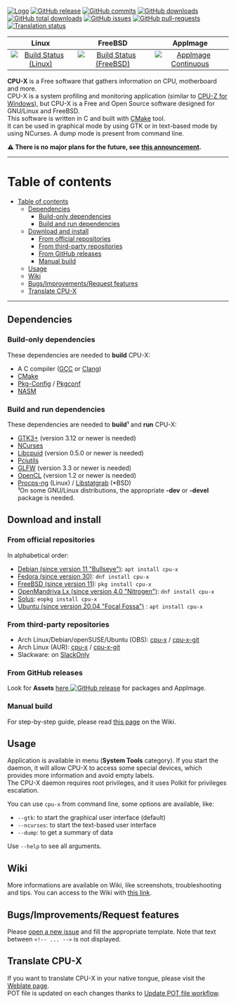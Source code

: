 
[![Logo](https://github.com/X0rg/CPU-X/blob/master/data/icons/CPU-X_22x22.png?raw=true)](https://x0rg.github.io/CPU-X/)
[![GitHub release](https://img.shields.io/github/release/X0rg/CPU-X.svg)](https://github.com/X0rg/CPU-X/tags)
[![GitHub commits](https://img.shields.io/github/commits-since/X0rg/CPU-X/latest.svg)](https://github.com/X0rg/CPU-X/commits/master)
[![GitHub downloads](https://img.shields.io/github/downloads/X0rg/CPU-X/latest/total.svg)](https://github.com/X0rg/CPU-X/releases/latest)
[![GitHub total downloads](https://img.shields.io/github/downloads/X0rg/CPU-X/total.svg)](https://github.com/X0rg/CPU-X/releases)
[![GitHub issues](https://img.shields.io/github/issues/X0rg/CPU-X.svg)](https://github.com/X0rg/CPU-X/issues)
[![GitHub pull-requests](https://img.shields.io/github/issues-pr/X0rg/CPU-X.svg)](https://GitHub.com/X0rg/CPU-X/pull)
[![Translation status](https://hosted.weblate.org/widgets/cpu-x/-/svg-badge.svg)](https://hosted.weblate.org/engage/cpu-x/?utm_source=widget)

| Linux | FreeBSD | AppImage |
| :---: | :---: | :---: |
| [![Build Status (Linux)](https://github.com/X0rg/CPU-X/workflows/Linux%20build/badge.svg?branch=master)](https://github.com/X0rg/CPU-X/actions?query=workflow%3A%22Linux+build%22) | [![Build Status (FreeBSD)](https://api.cirrus-ci.com/github/X0rg/CPU-X.svg)](https://cirrus-ci.com/github/X0rg/CPU-X) | [![AppImage Continuous](https://github.com/X0rg/CPU-X/workflows/AppImage%20Continuous/badge.svg?branch=master)](https://github.com/X0rg/CPU-X/actions?query=workflow%3A%22AppImage+Continuous%22) |

**CPU-X** is a Free software that gathers information on CPU, motherboard and more.  
CPU-X is a system profiling and monitoring application (similar to [CPU-Z for Windows](https://www.cpuid.com/softwares/cpu-z.html)), but CPU-X is a Free and Open Source software designed for GNU/Linux and FreeBSD.  
This software is written in C and built with [CMake](https://www.cmake.org/) tool.  
It can be used in graphical mode by using GTK or in text-based mode by using NCurses. A dump mode is present from command line.  

**:warning: There is no major plans for the future, see [this announcement](https://github.com/X0rg/CPU-X/wiki/future-of-project).**

***

# Table of contents
- [Table of contents](#table-of-contents)
  - [Dependencies](#dependencies)
    - [Build-only dependencies](#build-only-dependencies)
    - [Build and run dependencies](#build-and-run-dependencies)
  - [Download and install](#download-and-install)
    - [From official repositories](#from-official-repositories)
    - [From third-party repositories](#from-third-party-repositories)
    - [From GitHub releases](#from-github-releases)
    - [Manual build](#manual-build)
  - [Usage](#usage)
  - [Wiki](#wiki)
  - [Bugs/Improvements/Request features](#bugsimprovementsrequest-features)
  - [Translate CPU-X](#translate-cpu-x)

***

## Dependencies

### Build-only dependencies

These dependencies are needed to **build** CPU-X:
* A C compiler ([GCC](https://gcc.gnu.org/) or [Clang](https://clang.llvm.org/))
* [CMake](https://www.cmake.org/)
* [Pkg-Config](https://www.freedesktop.org/wiki/Software/pkg-config/) / [Pkgconf](https://github.com/pkgconf/pkgconf)
* [NASM](https://www.nasm.us/)

### Build and run dependencies

These dependencies are needed to **build¹** and **run** CPU-X:
* [GTK3+](https://www.gtk.org/) (version 3.12 or newer is needed)  
* [NCurses](https://www.gnu.org/software/ncurses/)  
* [Libcpuid](http://libcpuid.sourceforge.net/) (version 0.5.0 or newer is needed)  
* [Pciutils](https://mj.ucw.cz/sw/pciutils/)  
* [GLFW](https://www.glfw.org/) (version 3.3 or newer is needed)  
* [OpenCL](https://www.khronos.org/opencl/) (version 1.2 or newer is needed)
* [Procps-ng](https://sourceforge.net/projects/procps-ng/) (Linux) / [Libstatgrab](https://www.i-scream.org/libstatgrab/) (*BSD)  
**¹**On some GNU/Linux distributions, the appropriate **-dev** or **-devel** package is needed.

## Download and install

### From official repositories

In alphabetical order:
- [Debian (since version 11 "Bullseye")](https://packages.debian.org/search?searchon=names&keywords=cpu-x): `apt install cpu-x`
- [Fedora (since version 30)](https://src.fedoraproject.org/rpms/cpu-x): `dnf install cpu-x`
- [FreeBSD (since version 11)](https://www.freshports.org/sysutils/cpu-x): `pkg install cpu-x`
- [OpenMandriva Lx (since version 4.0 "Nitrogen")](https://github.com/OpenMandrivaAssociation/cpu-x): `dnf install cpu-x`
- [Solus](https://packages.getsol.us/shannon/c/cpu-x/): `eopkg install cpu-x`
- [Ubuntu (since version 20.04 "Focal Fossa")](https://packages.ubuntu.com/search?suite=default&section=all&arch=any&keywords=cpu-x&searchon=names) : `apt install cpu-x`

### From third-party repositories

- Arch Linux/Debian/openSUSE/Ubuntu (OBS): [cpu-x](https://software.opensuse.org//download.html?project=home%3AXorg&package=cpu-x) / [cpu-x-git](https://software.opensuse.org//download.html?project=home%3AXorg&package=cpu-x-git)
- Arch Linux (AUR): [cpu-x](https://aur.archlinux.org/packages/cpu-x/) / [cpu-x-git](https://aur.archlinux.org/packages/cpu-x-git/)
- Slackware: on [SlackOnly](https://slackonly.com/)

### From GitHub releases

Look for **Assets** [here ![GitHub release](https://img.shields.io/github/release/X0rg/CPU-X.svg)](https://github.com/X0rg/CPU-X/releases/latest) for packages and AppImage.

### Manual build

For step-by-step guide, please read [this page](https://github.com/X0rg/CPU-X/wiki/manual-build) on the Wiki.

## Usage

Application is available in menu (**System Tools** category). If you start the daemon, it will allow CPU-X to access some special devices, which provides more information and avoid empty labels.  
The CPU-X daemon requires root privileges, and it uses Polkit for privileges escalation.

You can use `cpu-x` from command line, some options are available, like:
- `--gtk`: to start the graphical user interface (default)
- `--ncurses`: to start the text-based user interface
- `--dump`: to get a summary of data

Use `--help` to see all arguments.

## Wiki

More informations are available on Wiki, like screenshots, troubleshooting and tips. You can access to the Wiki with [this link](https://github.com/X0rg/CPU-X/wiki).

## Bugs/Improvements/Request features

Please [open a new issue](https://github.com/X0rg/CPU-X/issues/new/choose) and fill the appropriate template. Note that text between `<!-- ... -->` is not displayed.

## Translate CPU-X

If you want to translate CPU-X in your native tongue, please visit the [Weblate page](https://hosted.weblate.org/engage/cpu-x/?utm_source=widget).  
POT file is updated on each changes thanks to [Update POT file workflow](https://github.com/X0rg/CPU-X/actions?query=workflow%3A%22Update+POT+file%22).
